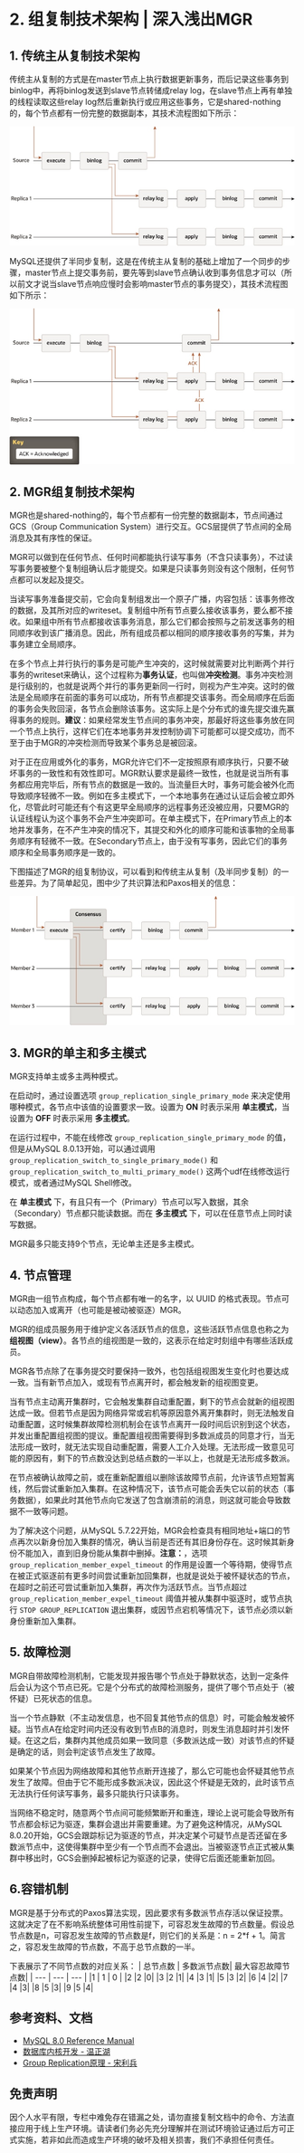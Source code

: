 # 2. 组复制技术架构 | 深入浅出MGR

## 1. 传统主从复制技术架构
传统主从复制的方式是在master节点上执行数据更新事务，而后记录这些事务到binlog中，再将binlog发送到slave节点转储成relay log，在slave节点上再有单独的线程读取这些relay log然后重新执行或应用这些事务，它是shared-nothing的，每个节点都有一份完整的数据副本，其技术流程图如下所示：

![传统主从复制技术架构图](deep-dive-mgr-02-01.jpg)

MySQL还提供了半同步复制，这是在传统主从复制的基础上增加了一个同步的步骤，master节点上提交事务前，要先等到slave节点确认收到事务信息才可以（所以前文才说当slave节点响应慢时会影响master节点的事务提交），其技术流程图如下所示：

![半同步复制技术架构图](deep-dive-mgr-02-02.jpg)

## 2. MGR组复制技术架构
MGR也是shared-nothing的，每个节点都有一份完整的数据副本，节点间通过GCS（Group Communication System）进行交互。GCS层提供了节点间的全局消息及其有序性的保证。

MGR可以做到在任何节点、任何时间都能执行读写事务（不含只读事务），不过读写事务要被整个复制组确认后才能提交。如果是只读事务则没有这个限制，任何节点都可以发起及提交。

当读写事务准备提交前，它会向复制组发出一个原子广播，内容包括：该事务修改的数据，及其所对应的writeset。复制组中所有节点要么接收该事务，要么都不接收。如果组中所有节点都接收该事务消息，那么它们都会按照与之前发送事务的相同顺序收到该广播消息。因此，所有组成员都以相同的顺序接收事务的写集，并为事务建立全局顺序。

在多个节点上并行执行的事务是可能产生冲突的，这时候就需要对比判断两个并行事务的writeset来确认，这个过程称为**事务认证**，也叫做**冲突检测**。事务冲突检测是行级别的，也就是说两个并行的事务更新同一行时，则视为产生冲突。这时的做法是全局顺序在前面的事务可以成功，所有节点都提交该事务。而全局顺序在后面的事务会失败回滚，各节点会删除该事务。这实际上是个分布式的谁先提交谁先赢得事务的规则。**建议**：如果经常发生节点间的事务冲突，那最好将这些事务放在同一个节点上执行，这样它们在本地事务并发控制协调下可能都可以提交成功，而不至于由于MGR的冲突检测而导致某个事务总是被回滚。

对于正在应用或外化的事务，MGR允许它们不一定按照原有顺序执行，只要不破坏事务的一致性和有效性即可。MGR默认要求是最终一致性，也就是说当所有事务都应用完毕后，所有节点的数据是一致的。当流量巨大时，事务可能会被外化而导致顺序轻微不一致。例如在多主模式下，一个本地事务在通过认证后会被立即外化，尽管此时可能还有个有这更早全局顺序的远程事务还没被应用，只要MGR的认证线程认为这个事务不会产生冲突即可。在单主模式下，在Primary节点上的本地并发事务，在不产生冲突的情况下，其提交和外化的顺序可能和该事物的全局事务顺序有轻微不一致。在Secondary节点上，由于没有写事务，因此它们的事务顺序和全局事务顺序是一致的。

下图描述了MGR的组复制协议，可以看到和传统主从复制（及半同步复制）的一些差异。为了简单起见，图中少了共识算法和Paxos相关的信息：

![MGR技术架构图](deep-dive-mgr-02-03.jpg)

## 3. MGR的单主和多主模式
MGR支持单主或多主两种模式。

在启动时，通过设置选项 `group_replication_single_primary_mode` 来决定使用哪种模式，各节点中该值的设置要求一致。设置为 **ON** 时表示采用 **单主模式**，当设置为 **OFF** 时表示采用 **多主模式**。

在运行过程中，不能在线修改 `group_replication_single_primary_mode` 的值，但是从MySQL 8.0.13开始，可以通过调用 `group_replication_switch_to_single_primary_mode()` 和 `group_replication_switch_to_multi_primary_mode()` 这两个udf在线修改运行模式，或者通过MySQL Shell修改。

在 **单主模式** 下，有且只有一个（Primary）节点可以写入数据，其余（Secondary）节点都只能读数据。而在 **多主模式** 下，可以在任意节点上同时读写数据。

MGR最多只能支持9个节点，无论单主还是多主模式。

## 4. 节点管理
MGR由一组节点构成，每个节点都有唯一的名字，以 UUID 的格式表现。节点可以动态加入或离开（也可能是被动被驱逐）MGR。

MGR的组成员服务用于维护定义各活跃节点的信息，这些活跃节点信息也称之为**组视图（view）**。各节点的组视图是一致的，这表示在给定时刻组中有哪些活跃成员。

MGR各节点除了在事务提交时要保持一致外，也包括组视图发生变化时也要达成一致。当有新节点加入，或现有节点离开时，都会触发新的组视图变更。

当有节点主动离开集群时，它会触发集群自动重配置，剩下的节点会就新的组视图达成一致。但若节点是因为网络异常或宕机等原因意外离开集群时，则无法触发自动重配置，这时候集群故障检测机制会在该节点离开一段时间后识别到这个状态，并发出重配置组视图的提议。重配置组视图需要得到多数派成员的同意才行，当无法形成一致时，就无法实现自动重配置，需要人工介入处理。无法形成一致意见可能的原因有，剩下的节点数没达到总结点数的一半以上，也就是无法形成多数派。

在节点被确认故障之前，或在重新配置组以删除该故障节点前，允许该节点短暂离线，然后尝试重新加入集群。在这种情况下，该节点可能会丢失它以前的状态（事务数据），如果此时其他节点向它发送了包含崩溃前的消息，则这就可能会导致数据不一致等问题。

为了解决这个问题，从MySQL 5.7.22开始，MGR会检查具有相同地址+端口的节点再次以新身份加入集群的情况，确认当前是否还有其旧身份存在。这时候其新身份不能加入，直到旧身份能从集群中删掉。**注意：**，选项 `group_replication_member_expel_timeout` 的作用是设置一个等待期，使得节点在被正式驱逐前有更多时间尝试重新加回集群，也就是说处于被怀疑状态的节点，在超时之前还可尝试重新加入集群，再次作为活跃节点。当节点超过 `group_replication_member_expel_timeout` 阈值并被从集群中驱逐时，或节点执行 `STOP GROUP_REPLICATION` 退出集群，或因节点宕机等情况下，该节点必须以新身份重新加入集群。

## 5. 故障检测
MGR自带故障检测机制，它能发现并报告哪个节点处于静默状态，达到一定条件后会认为这个节点已死。它是个分布式的故障检测服务，提供了哪个节点处于（被怀疑）已死状态的信息。

当一个节点静默（不主动发信息，也不回复其他节点的信息）时，可能会触发被怀疑。当节点A在给定时间内还没有收到节点B的消息时，则发生消息超时并引发怀疑。在这之后，集群内其他成员如果一致同意（多数派达成一致）对该节点的怀疑是确定的话，则会判定该节点发生了故障。

如果某个节点因为网络故障和其他节点断开连接了，那么它可能也会怀疑其他节点发生了故障。但由于它不能形成多数派决议，因此这个怀疑是无效的，此时该节点无法执行任何读写事务，最多只能执行只读事务。

当网络不稳定时，随意两个节点间可能频繁断开和重连，理论上说可能会导致所有节点都会标记为驱逐，集群会退出并需要重建。为了避免这种情况，从MySQL 8.0.20开始，GCS会跟踪标记为驱逐的节点，并决定某个可疑节点是否还留在多数派节点中，这使得集群中至少有一个节点而不会退出。当被驱逐节点正式被从集群中移出时，GCS会删掉起被标记为驱逐的记录，使得它后面还能重新加回。

## 6.容错机制
MGR是基于分布式的Paxos算法实现，因此要求有多数派节点存活以保证投票。这就决定了在不影响系统整体可用性前提下，可容忍发生故障的节点数量。假设总节点数是n，可容忍发生故障的节点数是f，则它们的关系是：n = 2*f + 1。简言之，容忍发生故障的节点数，不高于总节点数的一半。

下表展示了不同节点数的对应关系：
| 总节点数 | 多数派节点数| 最大容忍故障节点数|
| --- | --- | --- |
|1 | 1 | 0 |
|2	|2	|0|
|3	|2	|1|
|4	|3	|1|
|5	|3	|2|
|6	|4	|2|
|7	|4	|3|
|8	|5	|3|
|9	|5	|4|

## 参考资料、文档
- [MySQL 8.0 Reference Manual](https://dev.mysql.com/doc/refman/8.0/en/group-replication.html) 
- [数据库内核开发 - 温正湖](https://www.zhihu.com/column/c_206071340)
- [Group Replication原理 - 宋利兵](https://mp.weixin.qq.com/s/LFJtdpISVi45qv9Wksv19Q)

## 免责声明
因个人水平有限，专栏中难免存在错漏之处，请勿直接复制文档中的命令、方法直接应用于线上生产环境。请读者们务必先充分理解并在测试环境验证通过后方可正式实施，若非如此而造成生产环境的破坏及相关损害，我们不承担任何责任。